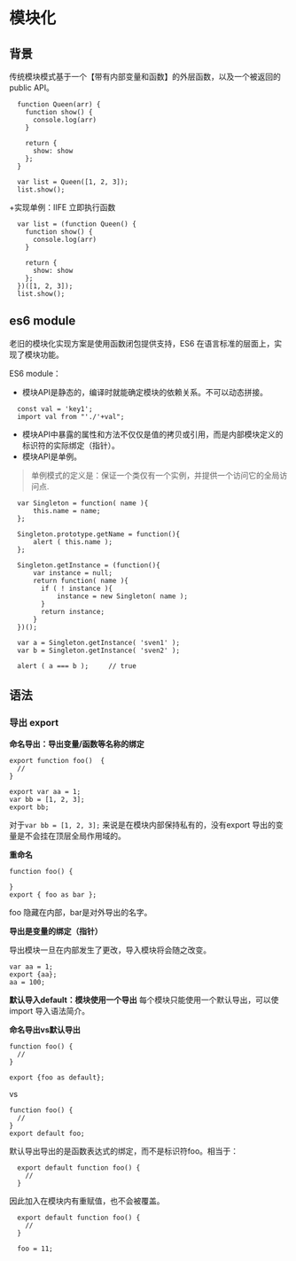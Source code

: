 # 模块化

## 背景

传统模块模式基于一个【带有内部变量和函数】的外层函数，以及一个被返回的 public API。


```
  function Queen(arr) {
    function show() {
      console.log(arr)
    }

    return {
      show: show
    };
  }

  var list = Queen([1, 2, 3]);
  list.show();
```

+实现单例：IIFE 立即执行函数
```
  var list = (function Queen() {
    function show() {
      console.log(arr)
    }

    return {
      show: show
    };
  })([1, 2, 3]);
  list.show();
```

## es6 module
老旧的模块化实现方案是使用函数闭包提供支持，ES6 在语言标准的层面上，实现了模块功能。

ES6 module：
- 模块API是静态的，编译时就能确定模块的依赖关系。不可以动态拼接。
```
  const val = 'key1';
  import val from "'./'+val";
```

- 模块API中暴露的属性和方法不仅仅是值的拷贝或引用，而是内部模块定义的标识符的实际绑定（指针）。
- 模块API是单例。

> 单例模式的定义是：保证一个类仅有一个实例，并提供一个访问它的全局访问点.
```
  var Singleton = function( name ){
      this.name = name;
  };

  Singleton.prototype.getName = function(){
      alert ( this.name );
  };

  Singleton.getInstance = (function(){
      var instance = null;
      return function( name ){
        if ( ! instance ){
            instance = new Singleton( name );
        }
        return instance;
      }
  })();

  var a = Singleton.getInstance( 'sven1' );
  var b = Singleton.getInstance( 'sven2' );

  alert ( a === b );     // true
```

## 语法

### 导出 export

**命名导出：导出变量/函数等名称的绑定**

```
export function foo()  {
  // 
}

export var aa = 1;
var bb = [1, 2, 3];
export bb;
```

对于`var bb = [1, 2, 3];` 来说是在模块内部保持私有的，没有export 导出的变量是不会挂在顶层全局作用域的。


**重命名**

```
function foo() {

}
export { foo as bar };

```
foo 隐藏在内部，bar是对外导出的名字。

**导出是变量的绑定（指针）**

导出模块一旦在内部发生了更改，导入模块将会随之改变。
```
var aa = 1;
export {aa};
aa = 100;
```

**默认导入default：模块使用一个导出**
每个模块只能使用一个默认导出，可以使 import 导入语法简介。


**命名导出vs默认导出**
```
function foo() {
  //
}

export {foo as default};
```

vs

```
function foo() {
  // 
}
export default foo;
```

默认导出导出的是函数表达式的绑定，而不是标识符foo。相当于：
```
  export default function foo() {
    //
  }
```

因此加入在模块内有重赋值，也不会被覆盖。

```
  export default function foo() {
    //
  }

  foo = 11;
```